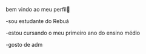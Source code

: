 bem vindo ao meu perfil💙

-sou estudante do Rebuá

-estou cursando o meu primeiro ano do ensino médio

-gosto de adm
